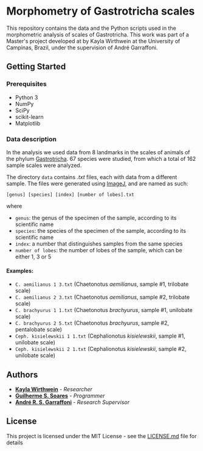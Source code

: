 # Morphometry of Gastrotricha scales 

This repository contains the data and the Python scripts used in the morphometric analysis of scales of Gastrotricha. This work was part of a Master's project developed at by Kayla Wirthwein at the University of Campinas, Brazil, under the supervision of André Garraffoni.

## Getting Started

### Prerequisites

- Python 3
- NumPy
- SciPy
- scikit-learn
- Matplotlib

### Data description

In the analysis we used data from 8 landmarks in the scales of animals of the phylum [Gastrotricha](https://en.wikipedia.org/wiki/Gastrotrich). 67 species were studied, from which a total of 162 sample scales were analyzed.

The directory `data` contains *.txt* files, each with data from a different sample. The files were generated using [ImageJ](https://imagej.net), and are named as such:

    [genus] [species] [index] [number of lobes].txt

where

- `genus`: the genus of the specimen of the sample, according to its scientific name
- `species`: the species of the specimen of the sample, according to its scientific name
- `index`: a number that distinguishes samples from the same species
- `number of lobes`: the number of lobes of the sample, which can be either 1, 3 or 5

#### Examples:

- `C. aemilianus 1 3.txt` (Chaetonotus *aemilianus*, sample #1, trilobate scale)
- `C. aemilianus 2 3.txt` (Chaetonotus *aemilianus*, sample #2, trilobate scale)
- `C. brachyurus 1 1.txt` (Chaetonotus *brachyurus*, sample #1, unilobate scale)
- `C. brachyurus 2 5.txt` (Chaetonotus *brachyurus*, sample #2, pentalobate scale)
- `Ceph. kisielewskii 1 1.txt` (Cephalionotus *kisielewskii*, sample #1, unilobate scale)
- `Ceph. kisielewskii 2 1.txt` (Cephalionotus *kisielewskii*, sample #2, unilobate scale)


## Authors
- [**Kayla Wirthwein**](https://www.researchgate.net/profile/Kayla_Wirthwein) - *Researcher*
- [**Guilherme S. Soares**](https://www.researchgate.net/profile/Guilherme_Saraiva_Soares) - *Programmer*
- [**André R. S. Garraffoni**](https://www.researchgate.net/profile/Andre_Garraffoni) - *Research Supervisor*


## License
This project is licensed under the MIT License - see the [LICENSE.md](LICENSE.md) file for details

